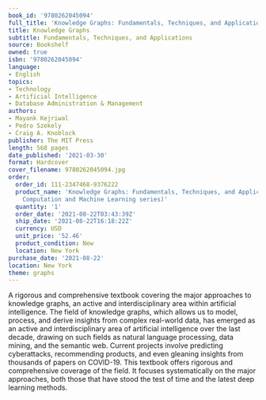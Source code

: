 ```yaml
---
book_id: '9780262045094'
full_title: 'Knowledge Graphs: Fundamentals, Techniques, and Applications'
title: Knowledge Graphs
subtitle: Fundamentals, Techniques, and Applications
source: Bookshelf
owned: true
isbn: '9780262045094'
language:
- English
topics:
- Technology
- Artificial Intelligence
- Database Administration & Management
authors:
- Mayank Kejriwal
- Pedro Szekely
- Craig A. Knoblock
publisher: The MIT Press
length: 568 pages
date_published: '2021-03-30'
format: Hardcover
cover_filename: 9780262045094.jpg
order:
  order_id: 111-2347468-9376222
  product_name: 'Knowledge Graphs: Fundamentals, Techniques, and Applications (Adaptive
    Computation and Machine Learning series)'
  quantity: '1'
  order_date: '2021-08-22T03:43:39Z'
  ship_date: '2021-08-22T16:18:22Z'
  currency: USD
  unit_price: '52.46'
  product_condition: New
  location: New York
purchase_date: '2021-08-22'
location: New York
theme: graphs
---
```

A rigorous and comprehensive textbook covering the major approaches to knowledge graphs, an active and interdisciplinary area within artificial intelligence.
The field of knowledge graphs, which allows us to model, process, and derive insights from complex real-world data, has emerged as an active and interdisciplinary area of artificial intelligence over the last decade, drawing on such fields as natural language processing, data mining, and the semantic web. Current projects involve predicting cyberattacks, recommending products, and even gleaning insights from thousands of papers on COVID-19. This textbook offers rigorous and comprehensive coverage of the field. It focuses systematically on the major approaches, both those that have stood the test of time and the latest deep learning methods.
